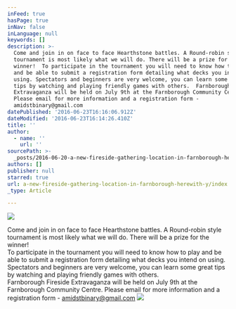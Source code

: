```yaml
---
inFeed: true
hasPage: true
inNav: false
inLanguage: null
keywords: []
description: >-
  Come and join in on face to face Hearthstone battles. A Round-robin style
  tournament is most likely what we will do. There will be a prize for the
  winner!  To participate in the tournament you will need to know how to play
  and be able to submit a registration form detailing what decks you intend on
  using. Spectators and beginners are very welcome, you can learn some great
  tips by watching and playing friendly games with others.  Farnborough Fireside
  Extravaganza will be held on July 9th at the Farnborough Community Centre.
  Please email for more information and a registration form -
  amidstbinary@gmail.com
datePublished: '2016-06-23T16:16:06.912Z'
dateModified: '2016-06-23T16:14:26.410Z'
title: ''
author:
  - name: ''
    url: ''
sourcePath: >-
  _posts/2016-06-20-a-new-fireside-gathering-location-in-farnborough-herewith-y.md
authors: []
publisher: null
starred: true
url: a-new-fireside-gathering-location-in-farnborough-herewith-y/index.html
_type: Article

---
```

![](https://the-grid-user-content.s3-us-west-2.amazonaws.com/e64a027c-5db8-4788-a2d4-c2b2a71ea95f.jpg)

Come and join in on face to face Hearthstone battles. A Round-robin style tournament is most likely what we will do. There will be a prize for the winner!  
To participate in the tournament you will need to know how to play and be able to submit a registration form detailing what decks you intend on using. Spectators and beginners are very welcome, you can learn some great tips by watching and playing friendly games with others.  
Farnborough Fireside Extravaganza will be held on July 9th at the Farnborough Community Centre. Please email for more information and a registration form - amidstbinary@gmail.com
![](https://the-grid-user-content.s3-us-west-2.amazonaws.com/14994788-6c4e-4806-a780-5f2c4faea25a.png)
